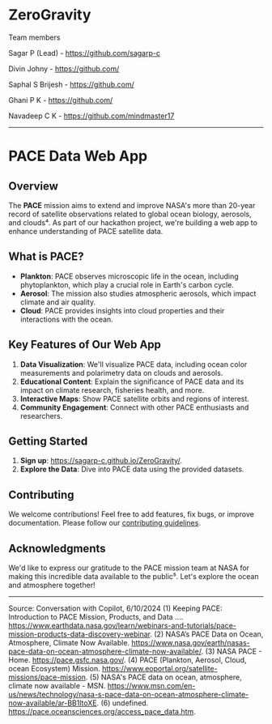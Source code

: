 # ZeroGravity
Team members

Sagar P (Lead)   -   https://github.com/sagarp-c

Divin Johny    -  https://github.com/

Saphal S Brijesh   -  https://github.com/

Ghani P K   -   https://github.com/ 

Navadeep C K    -   https://github.com/mindmaster17



---

# PACE Data Web App

## Overview
The **PACE** mission aims to extend and improve NASA's more than 20-year record of satellite observations related to global ocean biology, aerosols, and clouds⁴. As part of our hackathon project, we're building a web app to enhance understanding of PACE satellite data.

## What is PACE?
- **Plankton**: PACE observes microscopic life in the ocean, including phytoplankton, which play a crucial role in Earth's carbon cycle.
- **Aerosol**: The mission also studies atmospheric aerosols, which impact climate and air quality.
- **Cloud**: PACE provides insights into cloud properties and their interactions with the ocean.

## Key Features of Our Web App
1. **Data Visualization**: We'll visualize PACE data, including ocean color measurements and polarimetry data on clouds and aerosols.
2. **Educational Content**: Explain the significance of PACE data and its impact on climate research, fisheries health, and more.
3. **Interactive Maps**: Show PACE satellite orbits and regions of interest.
4. **Community Engagement**: Connect with other PACE enthusiasts and researchers.

## Getting Started
1. **Sign up**: https://sagarp-c.github.io/ZeroGravity/.
2. **Explore the Data**: Dive into PACE data using the provided datasets.

## Contributing
We welcome contributions! Feel free to add features, fix bugs, or improve documentation. Please follow our [contributing guidelines](CONTRIBUTING.md).

## Acknowledgments
We'd like to express our gratitude to the PACE mission team at NASA for making this incredible data available to the public⁵. Let's explore the ocean and atmosphere together!

---


Source: Conversation with Copilot, 6/10/2024
(1) Keeping PACE: Introduction to PACE Mission, Products, and Data .... https://www.earthdata.nasa.gov/learn/webinars-and-tutorials/pace-mission-products-data-discovery-webinar.
(2) NASA’s PACE Data on Ocean, Atmosphere, Climate Now Available. https://www.nasa.gov/earth/nasas-pace-data-on-ocean-atmosphere-climate-now-available/.
(3) NASA PACE - Home. https://pace.gsfc.nasa.gov/.
(4) PACE (Plankton, Aerosol, Cloud, ocean Ecosystem) Mission. https://www.eoportal.org/satellite-missions/pace-mission.
(5) NASA's PACE data on ocean, atmosphere, climate now available - MSN. https://www.msn.com/en-us/news/technology/nasa-s-pace-data-on-ocean-atmosphere-climate-now-available/ar-BB1ltoXE.
(6) undefined. https://pace.oceansciences.org/access_pace_data.htm.

